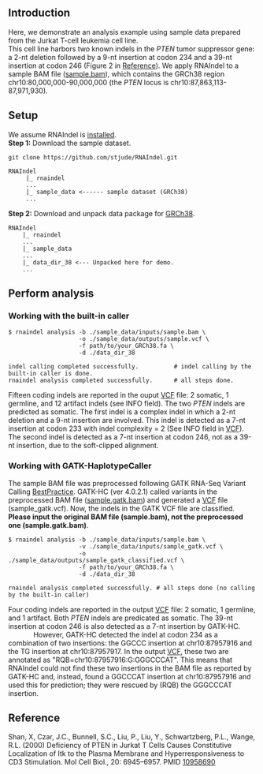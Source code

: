 ## Introduction
Here, we demonstrate an analysis example using sample data prepared from the Jurkat T-cell leukemia cell line.<br>
This cell line harbors two known indels in the *PTEN* tumor suppressor gene: a 2-nt deletion followed by a 9-nt insertion at codon 234 and a 39-nt insertion at codon 246 (Figure 2 in [Reference](#reference)). 
We apply RNAIndel to a sample BAM file ([sample.bam](./inputs/sample.bam)), which contains the GRCh38 region chr10:80,000,000-90,000,000 (the *PTEN* locus is chr10:87,863,113-87,971,930). 

## Setup
We assume RNAIndel is [installed](../README.md#setup).<br>
**Step 1:** Download the sample dataset.
```
git clone https://github.com/stjude/RNAIndel.git 

RNAIndel
     |_ rnaindel
     ...
     |_ sample_data <------ sample dataset (GRCh38) 
     ...
```
**Step 2:**  Download and unpack data package for [GRCh38](http://ftp.stjude.org/pub/software/RNAIndel/data_dir_38.tar.gz).  
```
RNAIndel
    |_ rnaindel
    ...
    |_ sample_data
    ...
    |_ data_dir_38 <--- Unpacked here for demo. 
    ...
```

## Perform analysis

### Working with the built-in caller
```
$ rnaindel analysis -b ./sample_data/inputs/sample.bam \
                    -o ./sample_data/outputs/sample.vcf \
                    -f path/to/your_GRCh38.fa \
                    -d ./data_dir_38

indel calling completed successfully.          # indel calling by the built-in caller is done.
rnaindel analysis completed successfully.      # all steps done. 
```
Fifteen coding indels are reported in the ouput [VCF](./outputs/sample.vcf) file: 2 somatic, 1 germline, and 12 artifact indels (see INFO field).
The two *PTEN* indels are predicted as somatic. The first indel is a complex indel in which a 2-nt deletion and a 9-nt insertion 
are involved. This indel is detected as a 7-nt insertion at codon 233 with indel complexity = 2 (See INFO field in [VCF](./outputs/sample.vcf)). The second indel
is detected as a 7-nt insertion at codon 246, not as a 39-nt insertion, due to the soft-clipped alignment. 

### Working with GATK-HaplotypeCaller 
The sample BAM file was preprocessed following GATK RNA-Seq Variant Calling [BestPractice](https://software.broadinstitute.org/gatk/documentation/article.php?id=3891). 
GATK-HC (ver 4.0.2.1) called variants in the preprocessed BAM file ([sample.gatk.bam](./inputs/sample.gatk.bam)) and 
generated a [VCF](./inputs/sample_gatk.vcf) file (sample_gatk.vcf). Now, the indels in the GATK VCF file are classified. **Please input the original BAM file (sample.bam), not the preprocessed one (sample.gatk.bam)**.
```
$ rnaindel analysis -b ./sample_data/inputs/sample.bam \
                    -v ./sample_data/inputs/sample_gatk.vcf \
                    -o ./sample_data/outputs/sample_gatk_classified.vcf \
                    -f path/to/your_GRCh38.fa \
                    -d ./data_dir_38

rnaindel analysis completed successfully. # all steps done (no calling by the built-in caller) 
```
Four coding indels are reported in the output [VCF](./outputs/sample_gatk_classified.vcf) file: 2 somatic, 1 germline, and 1 artifact. 
Both *PTEN* indels are predicated as somatic. The 39-nt insertion at codon 246 is also detected as a 7-nt insertion by GATK-HC.<br> 
&nbsp;&nbsp;&nbsp;&nbsp;&nbsp;&nbsp;&nbsp;&nbsp;&nbsp;&nbsp;&nbsp;&nbsp;
However, GATK-HC detected the indel at codon 234 as a combination of two insertions: 
the GGCCC insertion at chr10:87957916 and the TG insertion at chr10:87957917. In the output [VCF](./outputs/sample_gatk_classified.vcf), 
these two are annotated as "RQB=chr10:87957916:G:GGGCCCAT". This means that RNAIndel could not find these two insertions in the BAM 
file as reported by GATK-HC and, instead, found a GGCCCAT insertion at chr10:87957916 and used this for prediction; they were rescued by (RQB)
the GGGCCCAT insertion.  

## Reference
Shan, X, Czar, J.C., Bunnell, S.C., Liu, P., Liu, Y., Schwartzberg, P.L., Wange, R.L. (2000) Deficiency of PTEN in Jurkat T Cells Causes Constitutive Localization of Itk to the Plasma Membrane and Hyperresponsiveness to CD3 Stimulation. Mol Cell Biol., 20: 6945–6957. PMID [10958690](https://www.ncbi.nlm.nih.gov/pubmed/10958690)      
